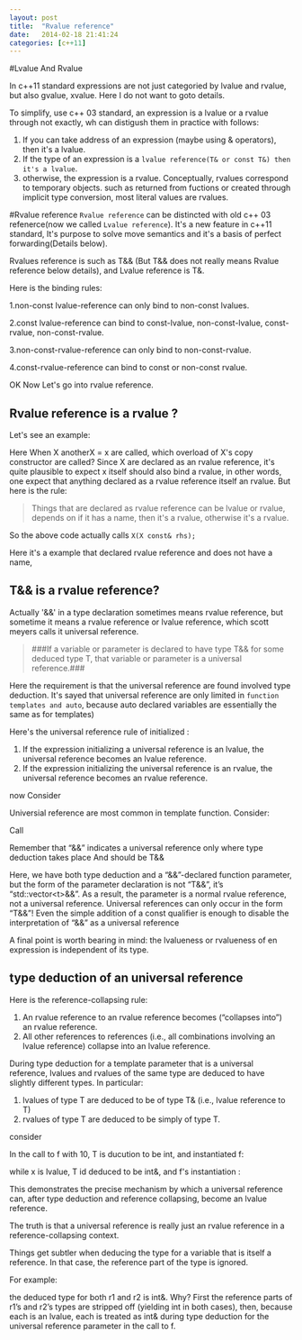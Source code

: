 ```yaml
---
layout: post
title:  "Rvalue reference"
date:   2014-02-18 21:41:24
categories: [c++11]
---
```


#Lvalue And Rvalue

In c++11 standard expressions are not just categoried by lvalue and rvalue, but also gvalue, xvalue. Here I do not want to goto details. 

To simplify, use c++ 03 standard, an expression is a lvalue or a rvalue through not exactly, wh can distigush them in practice with follows:

1. If you can take address of an expression (maybe using & operators), then it's a lvalue.
2. If the type of an expression is a `lvalue reference(T& or const T&) then it's a lvalue`.
3. otherwise, the expression is a rvalue. Conceptually, rvalues correspond to temporary objects. such as returned from fuctions or created through implicit type conversion, most literal values are rvalues.

<script type="syntaxhighlighter" class="brush: cpp"><![CDATA[
int a = 12;
int b = 12;
a = b; // a, b are lvalues.
int c = a*b;
// a * b = 12; error! rvalues on left hand side of assignment

int foo_bar();
int j = 0;
j = foo_bar(); // ok foo_bar() is a rvalue.
// int* p2 = &foo_ar() // error ! can not take the address of a rvalue.
]]></script>

#Rvalue reference
`Rvalue reference` can be distincted with old c++ 03 refenerce(now we called `Lvalue reference`).
It's a new feature in c++11 standard, It's purpose to solve move semantics and it's a basis of perfect forwarding(Details below).

Rvalues reference is such as T&& (But T&& does not really means Rvalue reference below details), and Lvalue reference is T&. 

Here is the binding rules:

1.non-const lvalue-reference can only bind to non-const lvalues.

2.const lvalue-reference can bind to const-lvalue, non-const-lvalue, const-rvalue, non-const-rvalue.

3.non-const-rvalue-reference can only bind to non-const-rvalue.

4.const-rvalue-reference can bind to const or non-const rvalue.

OK Now Let's go into rvalue reference.

## Rvalue reference is a rvalue ?
Let's see an example:
<script type="syntaxhighlighter" class="brush: cpp"><![CDATA[
void foo(X&& x)
{
  X anotherX = x;
}
]]></script>

Here When X anotherX = x are called, which overload of X's copy constructor are called?
Since X are declared as an rvalue reference, it's quite plausible to expect x itself should also bind a rvalue,
in other words, one expect that anything declared as a rvalue reference itself an rvalue.
But here is the rule:

>Things that are declared as rvalue reference can be lvalue or rvalue, 
depends on if it has a name, then it's a rvalue, otherwise it's a rvalue.

So the above code actually calls `X(X const& rhs);`

Here it's a example that declared rvalue reference and does not have a name,
<script type="syntaxhighlighter" class="brush: cpp"><![CDATA[
X&& goo();
X x = goo(); // Calls X(X&& rhs); because right side does not have a name.
]]></script>


## T&& is a rvalue reference?

Actually '&&' in a type declaration sometimes means rvalue reference, but sometime it means a rvalue reference or lvalue reference, which scott meyers calls it universal reference.
> ###If a variable or parameter is declared to have type T&& for some deduced type T, that variable or parameter is a universal reference.###

Here the requirement is that the universal reference are found involved type deduction. It's sayed that universal reference are only limited in `function templates and auto`, because auto declared variables are essentially the same as for templates)

Here's the universal reference rule of initialized :

1. If the expression initializing a universal reference is an lvalue, the universal reference becomes an lvalue reference.
2. If the expression initializing the universal reference is an rvalue, the universal reference becomes an rvalue reference.

now Consider 
<script type="syntaxhighlighter" class="brush: cpp"><![CDATA[
Widget&& var1 = someOtherWidget();
auto&& var2 = var1;  // since var1 is a lvalue, var2's type is a lvalue reference.
// actually it's like Widget& var2 = var1;
]]></script>

Universial reference are most common in template function.
Consider:
<script type="syntaxhighlighter" class="brush: cpp"><![CDATA[
template &lt;typename T&gt;
void f(T&& param); // && means rvalue reference.
]]></script>
Call
<script type="syntaxhighlighter" class="brush: cpp"><![CDATA[
f(10) // 10 is a rvalue, so params becomes rvalue reference, in particular int&&
int i = 10;
f(i) //  params becomes lvalue reference, int& 
]]></script>

Remember that “&&” indicates a universal reference only where type deduction takes place
And should be T&&
<script type="syntaxhighlighter" class="brush: cpp"><![CDATA[
template &lt;typename T&gt;
void f(std::vector&lt;T&gt;&& param);     // “&&” means rvalue reference
// also const qualifiers.
]]></script>

Here, we have both type deduction and a “&&”-declared function parameter, but the form of the parameter declaration is not “T&&”, it’s “std::vector&lt;t&gt;&&”.  As a result, the parameter is a normal rvalue reference, not a universal reference.  Universal references can only occur in the form “T&&”! Even the simple addition of a const qualifier is enough to disable the interpretation of “&&” as a universal reference

A final point is worth bearing in mind: the lvalueness or rvalueness of en expression is independent of its type.


## type deduction of an universal reference
Here is the reference-collapsing rule:
1. An rvalue reference to an rvalue reference becomes (“collapses into”) an rvalue reference.
2. All other references to references (i.e., all combinations involving an lvalue reference) collapse into an lvalue reference.



During type deduction for a template parameter that is a universal reference, lvalues and rvalues of the same type are deduced to have slightly different types.  In particular:

1. lvalues of type T are deduced to be of type T& (i.e., lvalue reference to T)
2. rvalues of type T are deduced to be simply of type T.

consider
<script type="syntaxhighlighter" class="brush: cpp"><![CDATA[
template &lt;typename T&gt;
void f(T&& param);

int x;
... 
f(10);  // invoke f on rvalue.
f(x);   // invoke f on lvalue.
]]></script>

In the call to f with 10, T is ducution to be int, and instantiated f:
<script type="syntaxhighlighter" class="brush: cpp"><![CDATA[
void f(int&& param);  // f instantiated from rvalue.
]]></script>

while x is lvalue, T id deduced to be int&, and f's instantiation :
<script type="syntaxhighlighter" class="brush: cpp"><![CDATA[
void f(int& && params) -> void f(int& f); // 
]]></script>

This demonstrates the precise mechanism by which a universal reference can, after type deduction and reference collapsing, become an lvalue reference.

The truth is that a universal reference is really just an rvalue reference in a reference-collapsing context.



Things get subtler when deducing the type for a variable that is itself a reference. In that case, the reference part of the type is ignored.

For example:
<script type="syntaxhighlighter" class="brush: cpp"><![CDATA[
int x;
...
int&& r1 = 10;
int& r2 =x;

f(r1);
f(r2);
]]></script>
the deduced type for both r1 and r2 is int&. Why? First the reference parts of r1’s and r2’s types are stripped off (yielding int in both cases), then, because each is an lvalue, each is treated as int& during type deduction for the universal reference parameter in the call to f.




